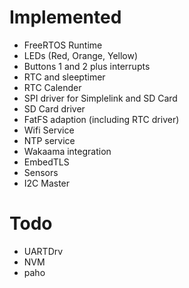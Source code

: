 # Implemented

- FreeRTOS Runtime
- LEDs (Red, Orange, Yellow)
- Buttons 1 and 2 plus interrupts
- RTC and sleeptimer
- RTC Calender
- SPI driver for Simplelink and SD Card
- SD Card driver
- FatFS adaption (including RTC driver)
- Wifi Service
- NTP service
- Wakaama integration
- EmbedTLS
- Sensors
- I2C Master



# Todo
- UARTDrv
- NVM
- paho


